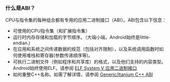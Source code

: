 ### 什么是ABI？
CPU与指令集的每种组合都有专用的应用二进制接口（ABI）。ABI包含以下信息：
- 可使用的CPU指令集（和扩展指令集）
- 运行时内存存储和加载的字节顺序。（大端小端，Android始终是little-endian.)
- 在应用和系统之间传递数据的规范（包括对齐限制），以及系统调用函数时如何使用堆栈和寄存器(参数传递顺序等)。
- 可执行二进制文件（例如程序和共享库）的格式，以及他们支持的内容类型。Android始终使用ELF。请参阅 [ELF System V 应用二进制接口](https://refspecs.linuxfoundation.org/elf/gabi4+/contents.html)
- 如何重整C++名称。如需了解详情，请参阅 [Generic/Itanium C++ ABI](http://itanium-cxx-abi.github.io/cxx-abi/)